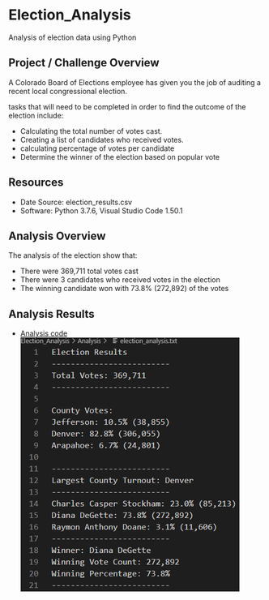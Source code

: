# Election_Analysis
Analysis of election data using Python 

## Project / Challenge Overview 
A Colorado Board of Elections employee has given you the job of auditing a recent local congressional election.  

tasks that will need to be completed in order to find the outcome of the election include: 
- Calculating the total number of votes cast. 
- Creating a list of candidates who received votes. 
- calculating percentage of votes per candidate 
- Determine the winner of the election based on popular vote

## Resources 
- Date Source: election_results.csv
- Software: Python 3.7.6, Visual Studio Code 1.50.1

## Analysis Overview  
The analysis of the election show that: 
- There were 369,711 total votes cast 
- There were 3 candidates who received votes in the election 
- The winning candidate won with 73.8% (272,892) of the votes 


## Analysis Results 
- [Analysis code](https://github.com/DonnieData/Election_Analysis/blob/main/PyPoll_Challenge.py)
![results](https://github.com/DonnieData/Election_Analysis/blob/main/analysis/election_results.png)

